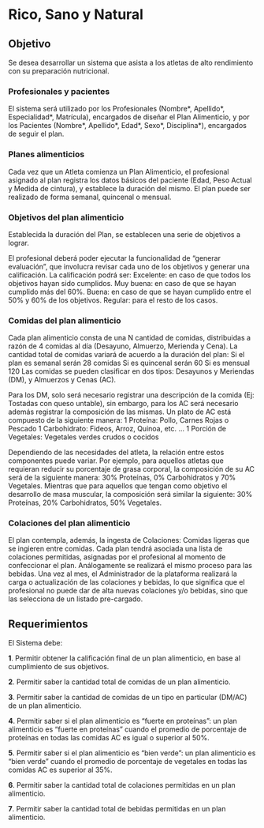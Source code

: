 # Rico, Sano y Natural
## Objetivo
Se desea desarrollar un sistema que asista a los atletas de alto rendimiento con su preparación nutricional.

### Profesionales y pacientes 
El sistema será utilizado por los Profesionales (Nombre*, Apellido*, Especialidad*, Matrícula), encargados de diseñar el Plan Alimenticio, y por los Pacientes (Nombre*, Apellido*, Edad*, Sexo*, Disciplina*), encargados de seguir el plan.

### Planes alimenticios 
Cada vez que un Atleta comienza un Plan Alimenticio, el profesional asignado al plan registra los datos básicos del paciente (Edad, Peso Actual y Medida de cintura), y establece la duración del mismo. El plan puede ser realizado de forma semanal, quincenal o mensual. 

### Objetivos del plan alimenticio
Establecida la duración del Plan, se establecen una serie de objetivos a lograr.

El profesional deberá poder ejecutar la funcionalidad de “generar evaluación”, que involucra revisar cada uno de los objetivos y generar una calificación. La calificación podrá ser:
            Excelente: en caso de que todos los objetivos hayan sido cumplidos.
            Muy buena: en caso de que se hayan cumplido más del 60%.
            Buena: en caso de que se hayan cumplido entre el 50% y 60% de los objetivos.
            Regular: para el resto de los casos.

### Comidas del plan alimenticio
Cada plan alimenticio consta de una N cantidad de comidas, distribuidas a razón de 4 comidas al día (Desayuno, Almuerzo, Merienda y Cena). 
La cantidad total de comidas variará de acuerdo a la duración del plan:
            Si el plan es semanal serán 28 comidas
            Si es quincenal serán 60
            Si es mensual 120
Las comidas se pueden clasificar en dos tipos: Desayunos y Meriendas (DM), y Almuerzos y Cenas (AC).

Para los DM, solo será necesario registrar una descripción de la comida (Ej: Tostadas con queso untable), sin embargo, para los AC será necesario además registrar la composición de las mismas. Un plato de AC está compuesto de la siguiente manera:
            1 Proteína: Pollo, Carnes Rojas o Pescado
            1 Carbohidrato: Fideos, Arroz, Quinoa, etc. ...
            1 Porción de Vegetales: Vegetales verdes crudos o cocidos

Dependiendo de las necesidades del atleta, la relación entre estos componentes puede variar. Por ejemplo, para aquellos atletas que requieran reducir su porcentaje de grasa corporal, la composición de su AC será de la siguiente manera: 30% Proteínas, 0% Carbohidratos y 70% Vegetales. Mientras que para aquellos que tengan como objetivo el desarrollo de masa muscular, la composición será similar la siguiente: 30% Proteínas, 20% Carbohidratos, 50% Vegetales.

### Colaciones del plan alimenticio
El plan contempla, además, la ingesta de Colaciones: Comidas ligeras que se ingieren entre comidas. Cada plan tendrá asociada una lista de colaciones permitidas, asignadas por el profesional al momento de confeccionar el plan. Análogamente se realizará el mismo proceso para las bebidas.
Una vez al mes, el Administrador de la plataforma realizará la carga o actualización de las colaciones y bebidas, lo que significa que el profesional no puede dar de alta nuevas colaciones y/o bebidas, sino que las selecciona de un listado pre-cargado.

## Requerimientos
El Sistema debe:

**1**. Permitir obtener la calificación final de un plan alimenticio, en base al cumplimiento de sus objetivos.

**2**. Permitir saber la cantidad total de comidas de un plan alimenticio.

**3**. Permitir saber la cantidad de comidas de un tipo en particular (DM/AC) de un plan alimenticio.

**4**. Permitir saber si el plan alimenticio es “fuerte en proteínas”: un plan alimenticio es “fuerte en proteínas” cuando el promedio de porcentaje de proteínas en todas las comidas AC es igual o superior al 50%.

**5**. Permitir saber si el plan alimenticio es “bien verde”: un plan alimenticio es “bien verde” cuando el promedio de porcentaje de vegetales en todas las comidas AC es superior al 35%.

**6**. Permitir saber la cantidad total de colaciones permitidas en un plan alimenticio.

**7**. Permitir saber la cantidad total de bebidas permitidas en un plan alimenticio.